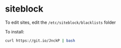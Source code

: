 # siteblock

To edit sites, edit the `/etc/siteblock/blacklists` folder

To install:
```sh
curl https://git.io/JnckP | bash
```
